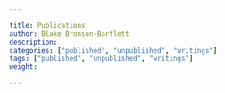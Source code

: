 ```yaml
---

title: Publications
author: Blake Bronson-Bartlett
description: 
categories: ["published", "unpublished", "writings"]
tags: ["published", "unpublished", "writings"]
weight:

---
```

